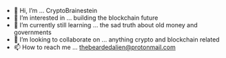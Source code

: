 - 👋 Hi, I’m ... CryptoBrainestein
- 👀 I’m interested in ... building the blockchain future
- 🌱 I’m currently still learning ... the sad truth about old money and governments
- 💞️ I’m looking to collaborate on ... anything crypto and blockchain related
- 📫 How to reach me ... thebeardedalien@protonmail.com

<!---
emstijjk/emstijjk is a ✨ special ✨ repository because its `README.md` (this file) appears on your GitHub profile.
You can click the Preview link to take a look at your changes.
--->
